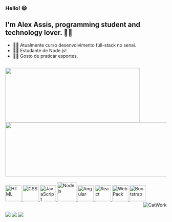 ### Hello! :smile: 

## I'm Alex Assis, programming student and technology lover. 👨‍💻
 - 👨‍🎓 Atualmente curso desenvolvimento full-stack no senai.
 - 👨‍🎓 Estudante de Node.js!
 - 🏃‍♂️ Gosto de praticar esportes.
 ##
<div style="display: inline_block">
  <a href="https://github.com/Alex0224">
  <img src="https://github-readme-stats.vercel.app/api?username=Alex0224&show_icons=true&theme=dark&include_all_commits=true&count_private=true" width="420em" height="170em" />
  <img height="170em" width="540em" src="https://github-readme-stats.vercel.app/api/top-langs/?username=Alex0224&layout=compact&langs_count=7&theme=dark" />
</div>
<div style="display: inline_block"><br>
   <img src="https://cdn.jsdelivr.net/gh/devicons/devicon/icons/html5/html5-original.svg" height="50" width="50" alt="HTML" />
   <img src="https://cdn.jsdelivr.net/gh/devicons/devicon/icons/css3/css3-original.svg" height="50" width="50" alt="CSS" />
   <img src="https://cdn.jsdelivr.net/gh/devicons/devicon/icons/javascript/javascript-original.svg" height="50" width="50" alt="JavaScript" />
   <img src="https://cdn.jsdelivr.net/gh/devicons/devicon/icons/nodejs/nodejs-original-wordmark.svg" height="60" width="60" alt="Node.js" />
   <img src="https://cdn.jsdelivr.net/gh/devicons/devicon/icons/angularjs/angularjs-original.svg" height="50" width="50" alt="Angular" />
   <img src="https://cdn.jsdelivr.net/gh/devicons/devicon/icons/react/react-original.svg" height="50" width="50" alt="React" />
   <img src="https://cdn.jsdelivr.net/gh/devicons/devicon/icons/webpack/webpack-original.svg" height="50" width="50" alt="WebPack" />
   <img src="https://cdn.jsdelivr.net/gh/devicons/devicon/icons/bootstrap/bootstrap-plain.svg" height="50" width="50" alt="Bootstrap" />
  <img align="right" alt="CatWork" src="https://media.giphy.com/media/E6jscXfv3AkWQ/giphy.gif">
</div>
  
  ##
  
<div> 
  <a href="https://www.instagram.com/alexbiess_/" target="_blank"><img src="https://img.shields.io/badge/-Instagram-%23E4405F?style=for-the-badge&logo=instagram&logoColor=white" target="_blank"></a>
  <a href = "mailto:assis2004@gmail.com"><img src="https://img.shields.io/badge/-Gmail-%23333?style=for-the-badge&logo=gmail&logoColor=white" target="_blank"></a>
  <a href="https://www.linkedin.com/in/alex-assis04/" target="_blank"><img src="https://img.shields.io/badge/-LinkedIn-%230077B5?style=for-the-badge&logo=linkedin&logoColor=white" target="_blank"></a> 
</div>
